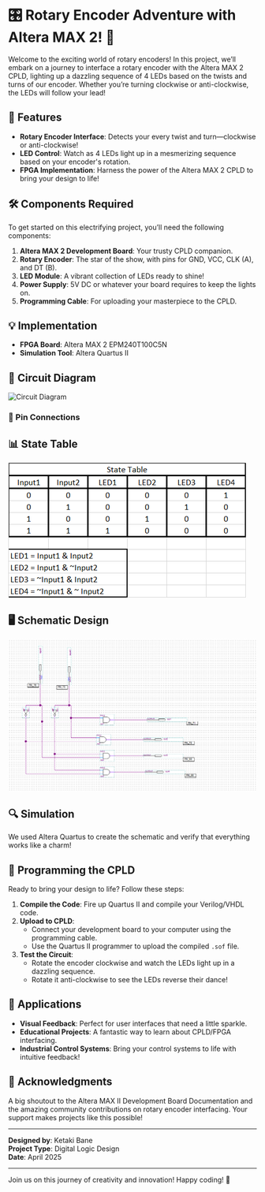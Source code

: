 # 🎛️ Rotary Encoder Adventure with Altera MAX 2! 🌟

Welcome to the exciting world of rotary encoders! In this project, we’ll embark on a journey to interface a rotary encoder with the Altera MAX 2 CPLD, lighting up a dazzling sequence of 4 LEDs based on the twists and turns of our encoder. Whether you’re turning clockwise or anti-clockwise, the LEDs will follow your lead!

## 🚀 Features

- **Rotary Encoder Interface**: Detects your every twist and turn—clockwise or anti-clockwise!
- **LED Control**: Watch as 4 LEDs light up in a mesmerizing sequence based on your encoder's rotation.
- **FPGA Implementation**: Harness the power of the Altera MAX 2 CPLD to bring your design to life!

## 🛠️ Components Required

To get started on this electrifying project, you’ll need the following components:

1. **Altera MAX 2 Development Board**: Your trusty CPLD companion.
2. **Rotary Encoder**: The star of the show, with pins for GND, VCC, CLK (A), and DT (B).
3. **LED Module**: A vibrant collection of LEDs ready to shine!
4. **Power Supply**: 5V DC or whatever your board requires to keep the lights on.
5. **Programming Cable**: For uploading your masterpiece to the CPLD.

## 💡 Implementation

- **FPGA Board**: Altera MAX 2 EPM240T100C5N
- **Simulation Tool**: Altera Quartus II

## 🔌 Circuit Diagram

![Circuit Diagram](https://github.com/user-attachments/assets/d1b12d8d-8a16-47d4-9d2a-89fcbc128814)

### 📌 Pin Connections

## 📊 State Table

![State Table](https://github.com/Swara4600/Rotary_encoder/blob/main/state_rotary.png)

## 🖥️ Schematic Design

![Schematic Design](https://github.com/Swara4600/Rotary_encoder/blob/main/Screenshot%202025-04-09%20081106.png)

## 🔍 Simulation

We used Altera Quartus to create the schematic and verify that everything works like a charm! 

## 🚀 Programming the CPLD

Ready to bring your design to life? Follow these steps:

1. **Compile the Code**: Fire up Quartus II and compile your Verilog/VHDL code.
2. **Upload to CPLD**:
   - Connect your development board to your computer using the programming cable.
   - Use the Quartus II programmer to upload the compiled `.sof` file.
3. **Test the Circuit**:
   - Rotate the encoder clockwise and watch the LEDs light up in a dazzling sequence.
   - Rotate it anti-clockwise to see the LEDs reverse their dance!

## 🌟 Applications

- **Visual Feedback**: Perfect for user interfaces that need a little sparkle.
- **Educational Projects**: A fantastic way to learn about CPLD/FPGA interfacing.
- **Industrial Control Systems**: Bring your control systems to life with intuitive feedback!

## 🙏 Acknowledgments

A big shoutout to the Altera MAX II Development Board Documentation and the amazing community contributions on rotary encoder interfacing. Your support makes projects like this possible!

---

**Designed by**: Ketaki Bane  
**Project Type**: Digital Logic Design  
**Date**: April 2025

---

Join us on this journey of creativity and innovation! Happy coding! 🎉
